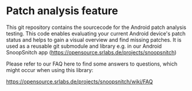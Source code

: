 # Patch analysis feature

This git repository contains the sourcecode for the Android patch analysis testing.
This code enables evaluating your current Android device's patch status and helps to gain a visual overview and find missing patches.
It is used as a reusable git submodule and library e.g. in our Android SnoopSnitch app (https://opensource.srlabs.de/projects/snoopsnitch)

Please refer to our FAQ here to find some answers to questions, which might occur when using this library:

https://opensource.srlabs.de/projects/snoopsnitch/wiki/FAQ




